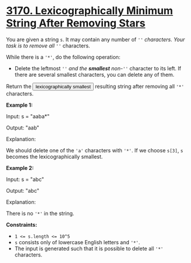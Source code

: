# [3170. Lexicographically Minimum String After Removing Stars](https://leetcode.com/problems/lexicographically-minimum-string-after-removing-stars/description/?envType=daily-question&envId=2025-06-07)

You are given a string <code>s</code>. It may contain any number of <code>'*'</code> characters. Your task is to remove all <code>'*'</code> characters.

While there is a <code>'*'</code>, do the following operation:

- Delete the leftmost <code>'*'</code> and the **smallest**  non-<code>'*'</code> character to its left. If there are several smallest characters, you can delete any of them.

Return the <button type="button" aria-haspopup="dialog" aria-expanded="false" aria-controls="radix-:rs:" data-state="closed" class="">lexicographically smallest</button> resulting string after removing all <code>'*'</code> characters.

**Example 1:** 

<div class="example-block">
Input: s = "aaba*"

Output: "aab"

Explanation:

We should delete one of the <code>'a'</code> characters with <code>'*'</code>. If we choose <code>s[3]</code>, <code>s</code> becomes the lexicographically smallest.

**Example 2:** 

<div class="example-block">
Input: s = "abc"

Output: "abc"

Explanation:

There is no <code>'*'</code> in the string.

**Constraints:** 

- <code>1 <= s.length <= 10^5</code>
- <code>s</code> consists only of lowercase English letters and <code>'*'</code>.
- The input is generated such that it is possible to delete all <code>'*'</code> characters.
